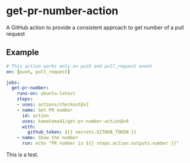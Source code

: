 # get-pr-number-action

A GitHub action to provide a consistent approach to get number of a pull request

## Example

```yaml
# This action works only on push and pull_request event
on: [push, pull_request]

jobs:
  get-pr-number:
    runs-on: ubuntu-latest
    steps:
    - uses: actions/checkout@v2
    - name: Get PR number
      id: action
      uses: kamatama41/get-pr-number-action@v0
      with:
        github_token: ${{ secrets.GITHUB_TOKEN }}
    - name: Show the number
      run: echo "PR number is ${{ steps.action.outputs.number }}"
```

This is a test.
